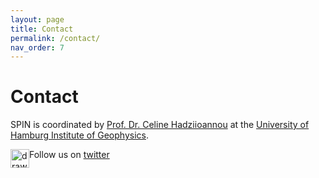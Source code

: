 ```yaml
---
layout: page
title: Contact
permalink: /contact/
nav_order: 7
---
```

# Contact

SPIN is coordinated by [Prof. Dr. Celine Hadziioannou](https://www.geo.uni-hamburg.de/en/geophysik/personen/hadziioannou-celine.html) at the [University of Hamburg Institute of Geophysics](https://www.geo.uni-hamburg.de/en/geophysik/ueber-das-institut.html). 

<img src="/assets/images/Twitter_Bird_33ffff.png" alt="drawing" width="30" style="float:left"/> Follow us on [twitter](http://twitter.com/spin_itn)
